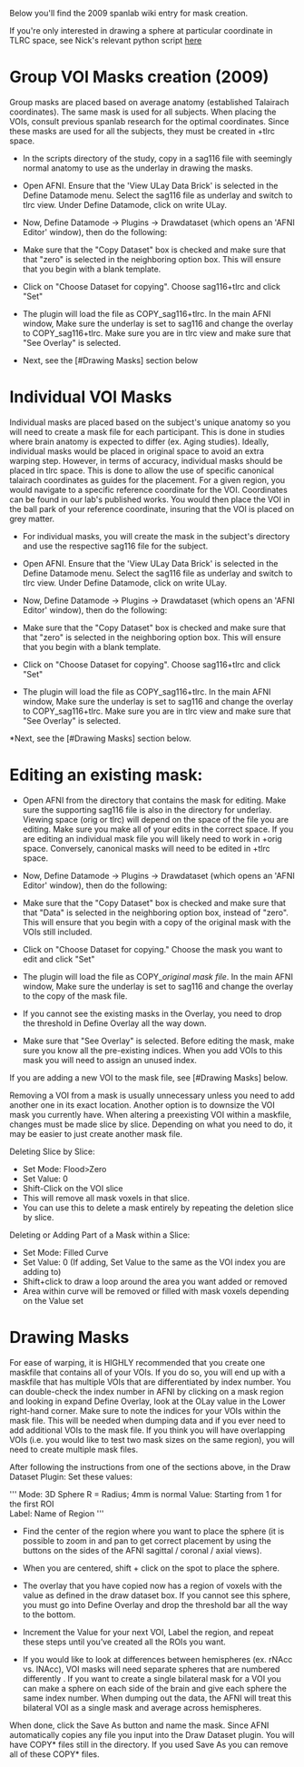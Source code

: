 Below you'll find the 2009 spanlab wiki entry for mask creation. 

If you're only interested in drawing a sphere at particular coordinate in TLRC space, see Nick's relevant python script [here](...)

# Group VOI Masks creation (2009)

Group masks are placed based on average anatomy (established Talairach coordinates). The same mask is used for all subjects. When placing the VOIs, consult previous spanlab research for the optimal coordinates. Since these masks are used for all the subjects, they must be created in +tlrc space.

* In the scripts directory of the study, copy in a sag116 file with seemingly normal anatomy to use as the underlay in drawing the masks. 

* Open AFNI.  Ensure that the 'View ULay Data Brick' is selected in the Define Datamode menu. Select the sag116 file as underlay and   switch to tlrc view. Under Define Datamode, click on write ULay. 

* Now, Define Datamode → Plugins → Drawdataset (which opens an 'AFNI Editor' window), then do the following:
 
* Make sure that the "Copy Dataset" box is checked and make sure that that "zero" is selected in the neighboring option box. This will ensure that you begin with a blank template. 

* Click on "Choose Dataset for copying". Choose sag116+tlrc and click "Set"

* The plugin will load the file as COPY_sag116+tlrc. In the main AFNI window, Make sure the underlay is set to sag116 and change the overlay to COPY_sag116+tlrc. Make  sure you are in tlrc view and make sure that "See Overlay" is selected.

* Next, see the [#Drawing Masks] section below

# Individual VOI Masks

Individual masks are placed based on the subject's unique anatomy so you will need to create a mask file for each participant. This is done in studies where brain anatomy is expected to differ (ex. Aging studies). Ideally, individual masks would be placed in original space to avoid an extra warping step. However, in terms of accuracy, individual masks should be placed in tlrc space. This is done to allow the use of specific canonical talairach coordinates as guides for the placement. For a given region, you would navigate to a specific reference coordinate for the VOI. Coordinates can be found in our lab's published works. You would then place the VOI in the ball park of your reference coordinate, insuring that the VOI is placed on grey matter.

* For individual masks, you will create the mask in the subject's directory and use the respective sag116 file for the subject. 

* Open AFNI. Ensure that the 'View ULay Data Brick' is selected in the Define Datamode menu. Select the sag116 file as underlay and switch to tlrc view. Under Define Datamode, click on    write ULay. 

* Now, Define Datamode → Plugins → Drawdataset (which opens an 'AFNI Editor' window), then do the following: 

* Make sure that the "Copy Dataset" box is checked and make sure that that "zero" is selected in the neighboring option box. This will ensure that you begin with a blank template. 

* Click on "Choose Dataset for copying". Choose sag116+tlrc and click "Set" 

* The plugin will load the file as COPY_sag116+tlrc. In the main AFNI window, Make sure the underlay is set to sag116 and change the overlay to COPY_sag116+tlrc. Make sure you are in tlrc view and make sure that "See Overlay" is selected. 

*Next, see the [#Drawing Masks] section below.

# Editing an existing mask:   

* Open AFNI from the directory that contains the mask for editing. Make sure the supporting sag116 file is also in the directory for underlay. Viewing space (orig or tlrc) will depend on the space of the file you are editing. Make sure you make all of your edits in the correct space. If you are editing an individual mask file you will likely need to work in +orig space. Conversely, canonical masks will need to be edited in +tlrc space. 

* Now, Define Datamode → Plugins → Drawdataset (which opens an 'AFNI Editor' window), then do the following:

* Make sure that the "Copy Dataset" box is checked and make sure that that "Data" is selected in the neighboring option box, instead of "zero". This will ensure that you begin with a copy of the original mask with the VOIs still included.

* Click on "Choose Dataset for copying." Choose the mask you want to edit and click "Set" 

* The plugin will load the file as COPY_*original mask file*. In the main AFNI window, Make sure the underlay is set to sag116 and change the overlay to the copy of the mask file. 

* If you cannot see the existing masks in the Overlay, you need to drop the threshold in Define Overlay all the way down. 

* Make sure that "See Overlay" is selected. Before editing the mask, make sure you know all the pre-existing indices. When you add VOIs to this mask you will need to assign an unused index.

If you are adding a new VOI to the mask file, see [#Drawing Masks] below. 

Removing a VOI from a mask is usually unnecessary unless you need to add another one in its exact location. Another option is to downsize the VOI mask you currently have. When altering a preexisting VOI within a maskfile, changes must be made slice by slice. Depending on what you need to do, it may be easier to just create another mask file. 
 
 Deleting Slice by Slice:
 * Set Mode: Flood>Zero
 * Set Value: 0 
 *  Shift-Click on the VOI slice
 *  This will remove all mask voxels in that slice. 
 * You can use this to delete a mask entirely by repeating the deletion slice by slice. 
 
 Deleting or Adding Part of a Mask within a Slice:
 * Set Mode: Filled Curve
 * Set Value: 0 (If adding, Set Value to the same as the VOI index you are adding to)
 * Shift+click to draw a loop around the area you want added or removed
 * Area within curve will be removed or filled with mask voxels depending on the Value set

# Drawing Masks

For ease of warping, it is HIGHLY recommended that you create one maskfile that contains all of your VOIs. If you do so, you will end up with a maskfile that has multiple VOIs that are differentiated by index number. You can double-check the index number in AFNI by clicking on a mask region and looking in expand Define Overlay, look at the OLay value in the Lower right-hand corner. Make sure to note the indices for your VOIs within the mask file. This will be needed when dumping data and if you ever need to add additional VOIs to the mask file. If you think you will have overlapping VOIs (i.e. you would like to test two mask sizes on the same region), you will need to create multiple mask files.

After following the instructions from one of the sections above, in the Draw Dataset Plugin:
Set these values:

'''
 Mode: 3D Sphere R = Radius; 4mm is normal
 Value: Starting from 1 for the first ROI  
 Label: Name of Region
'''

* Find the center of the region where you want to place the sphere (it is possible to zoom in and pan to get correct placement by using the buttons on the sides of the AFNI sagittal / coronal / axial views).  

* When you are centered, shift + click on the spot to place the sphere. 

* The overlay that you have copied now has a region of voxels with the value as defined in the draw dataset box. If you cannot see this sphere, you must go into Define Overlay and drop the threshold bar all the way to the bottom. 

* Increment the Value for your next VOI, Label the region, and repeat these steps until you’ve created all the ROIs you want.  
 
* If you would like to look at differences between hemispheres (ex. rNAcc vs. lNAcc), VOI masks will need separate spheres that are numbered differently . If you want to create a single bilateral mask for a VOI you can make a sphere on each side of the brain and give each sphere the same index number. When dumping out the data, the AFNI will treat this bilateral VOI as a single mask and average across hemispheres. 

When done, click the Save As button and name the mask. Since AFNI automatically copies any file you input into the Draw Dataset plugin. You will have COPY* files still in the directory. If you used Save As you can remove all of these COPY* files.

